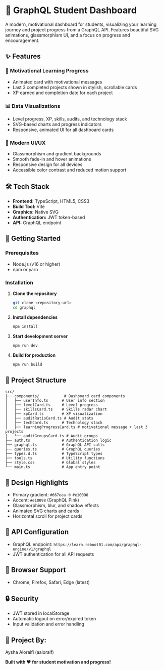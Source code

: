 # 🚀 GraphQL Student Dashboard

A modern, motivational dashboard for students, visualizing your learning journey and project progress from a GraphQL API. Features beautiful SVG animations, glassmorphism UI, and a focus on progress and encouragement.

## ✨ Features

### 🎯 **Motivational Learning Progress**
- Animated card with motivational messages
- Last 3 completed projects shown in stylish, scrollable cards
- XP earned and completion date for each project

### 📊 **Data Visualizations**
- Level progress, XP, skills, audits, and technology stack
- SVG-based charts and progress indicators
- Responsive, animated UI for all dashboard cards

### 🎨 **Modern UI/UX**
- Glassmorphism and gradient backgrounds
- Smooth fade-in and hover animations
- Responsive design for all devices
- Accessible color contrast and reduced motion support

## 🛠️ **Tech Stack**
- **Frontend:** TypeScript, HTML5, CSS3
- **Build Tool:** Vite
- **Graphics:** Native SVG
- **Authentication:** JWT token-based
- **API:** GraphQL endpoint

## 🚀 **Getting Started**

### Prerequisites
- Node.js (v16 or higher)
- npm or yarn

### Installation
1. **Clone the repository**
   ```bash
   git clone <repository-url>
   cd graphql
   ```
2. **Install dependencies**
   ```bash
   npm install
   ```
3. **Start development server**
   ```bash
   npm run dev
   ```
4. **Build for production**
   ```bash
   npm run build
   ```

## 📁 **Project Structure**
```
src/
├── components/           # Dashboard card components
│   ├── userInfo.ts      # User info section
│   ├── levelCard.ts     # Level progress
│   ├── skillsCard.ts    # Skills radar chart
│   ├── xpCard.ts        # XP visualization
│   ├── auditRatioCard.ts # Audit stats
│   ├── techCard.ts      # Technology stack
│   ├── learningProgressCard.ts # motivational message + last 3 projects
│   └── auditGroupsCard.ts # Audit groups
├── auth.ts              # Authentication logic
├── graphql.ts           # GraphQL API calls
├── queries.ts           # GraphQL queries
├── types.d.ts           # TypeScript types
├── tools.ts             # Utility functions
├── style.css            # Global styles
└── main.ts              # App entry point
```

## 🎨 **Design Highlights**
- Primary gradient: `#667eea` → `#e10098`
- Accent: `#e10098` (GraphQL Pink)
- Glassmorphism, blur, and shadow effects
- Animated SVG charts and cards
- Horizontal scroll for project cards

## 🔧 **API Configuration**
- GraphQL endpoint: `https://learn.reboot01.com/api/graphql-engine/v1/graphql`
- JWT authentication for all API requests

## 📱 **Browser Support**
- Chrome, Firefox, Safari, Edge (latest)

## 🔒 **Security**
- JWT stored in localStorage
- Automatic logout on error/expired token
- Input validation and error handling

## 📄 **Project By:**
Aysha Aloraifi (aaloraif)


**Built with ❤️ for student motivation and progress!**








